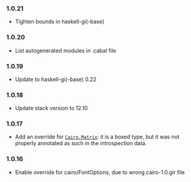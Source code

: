 ### 1.0.21

+ Tighten bounds in haskell-gi(-base)

### 1.0.20

+ List autogenerated modules in .cabal file

### 1.0.19

+ Update to haskell-gi(-base) 0.22

### 1.0.18

+ Update stack version to 12.10

### 1.0.17

+ Add an override for [`Cairo.Matrix`](https://hackage.haskell.org/package/gi-cairo/docs/GI-Cairo-Structs-Matrix.html): it is a boxed type, but it was not properly annotated as such in the introspection data.

### 1.0.16

+ Enable override for cairo/FontOptions, due to wrong cairo-1.0.gir file 



